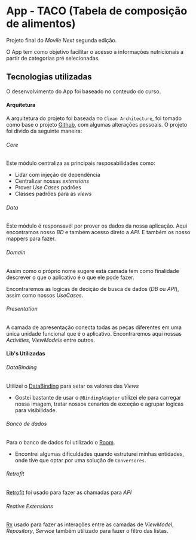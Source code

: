 # App - TACO (Tabela de composição de alimentos)

Projeto final do *Movile Next* segunda edição.

O App tem como objetivo facilitar o acesso a informações nutricionais a partir de categorias pré selecionadas.

## Tecnologias utilizadas
O desenvolvimento do App foi baseado no conteudo do curso.

#### Arquitetura
A arquitetura do projeto foi baseada no `Clean Architecture`, foi tomado como base o projeto [Github](https://github.com/android10/Android-CleanArchitecture-Kotlin), com algumas alterações pessoais. O projeto foi divido da seguinte maneira:

###### Core
Este módulo centraliza as principais resposabilidades como:
* Lidar com injeção de dependência
* Centralizar nossas *extensions*
* Prover *Use Cases* padrões
* Classes padrões para as *views*

###### Data
Este módulo é responsavél por prover os dados da nossa aplicação. Aqui encontramos nosso *BD* e também acesso direto a *API*. E também os nosso mappers para fazer.

###### Domain
Assim como o próprio nome sugere está camada tem como finalidade descrever o que o aplicativo é o que ele pode fazer.

Encontraremos as logicas de decição de busca de dados (*DB* ou *API*), assim como nossos *UseCases*.

###### Presentation
A camada de apresentação conecta todas as peças diferentes em uma única unidade funcional que é o aplicativo. Encontraremos aqui nossas *Activities*, *ViewModels* entre outros.

#### Lib's Utilizadas

###### DataBinding
Utilizei o [DataBinding](https://developer.android.com/topic/libraries/data-binding/?hl=pt-br) para setar os valores das *Views*
* Gostei bastante de usar o `@BindingAdapter` utilizei ele para carregar nossa imagem, tratar nossos cenarios de exceção e agrupar logicas para visibilidade.

###### Banco de dados
Para o banco de dados foi utilizado o [Room](https://developer.android.com/topic/libraries/architecture/room).
* Encontrei algumas dificuldades quando estruturei minhas entidades, onde tive que optar por uma solução de `Conversores`.

###### Retrofit
[Retrofit](https://square.github.io/retrofit/) foi usado para fazer as chamadas para *API*

###### Reative Extensions
[Rx](http://reactivex.io/) usado para fazer as interações entre as camadas de *ViewModel*, *Repository*, *Service* também utilizado para fazer o filtro das listas.